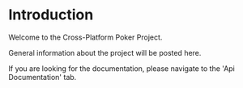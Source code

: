 # Introduction
Welcome to the Cross-Platform Poker Project.

General information about the project will be posted here.

If you are looking for the documentation, please navigate to the 'Api Documentation' tab.
